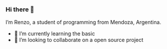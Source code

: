 ### Hi there 👋


I’m Renzo, a student of programming from Mendoza, Argentina.

- 🌱 I’m currently learning the basic 
- 👯 I’m looking to collaborate on a open source project

